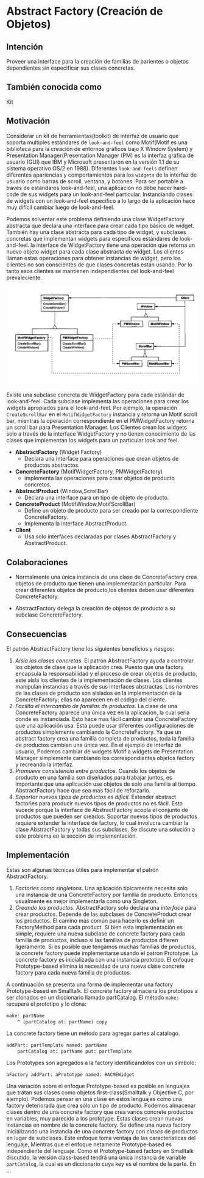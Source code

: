 # Abstract Factory (Creación de Objetos)

## Intención
Proveer una interface para la creación de familias de parientes o objetos dependientes sin especificar sus clases concretas.

## También conocida como
Kit

## Motivación
Considerar un kit de herramientas(toolkit) de interfaz de usuario que soporta multiples estándares de `look-and-feel` como Motif(Motif es una biblioteca para la creación de entornos gráficos bajo X Window System) y Presentation Manager(Presentation Manager (PM) es la interfaz gráfica de usuario (GUI) que IBM y Microsoft presentaron en la versión 1.1 de su sistema operativo OS/2 en 1988). Diferentes `look-and-feels` definen diferentes apariencias y comportamientos para los `widgets` de la interfaz de usuario como barras de scroll, ventana, y botones. Para ser portable a través de estándares look-and-feel, una aplicación no debe hacer hard-code de sus widgets para un look-and-feel particular. Instanciando clases de widgets con un look-and-feel especifico a lo largo de la aplicación hace muy difícil cambiar luego de look-and-feel.

Podemos solventar este problema definiendo una clase WidgetFactory abstracta que declara una interface para crear cada tipo básico de widget. También hay una clase abstracta para cada tipo de widget, y subclases concretas que implementan widgets para específicos estándares de look-and-feel. la interface de WidgetFactory tiene una operación que retorna un nuevo objeto widget para cada clase abstracta de widget. Los clientes llaman estas operaciones para obtener instancias de widget, pero los clientes no son conscientes de que clases concretas están usando. Por lo tanto esos clientes se mantienen independientes del look-and-feel prevaleciente. 

<img src="./../img/relationships-widget-factory.png">

Existe una subclase concreta de WidgetFactory para cada estándar de look-and-feel. Cada subclase implementa las operaciones para crear los widgets apropiados para el look-and-feel. Por ejemplo, la operación `CreateScrollBar` en el `MotifWidgetFactory` instancia y retorna un Motif scroll bar, mientras la operación correspondiente en el PMWidgetFactory retorna un scroll bar para Presentation Manager. Los Clientes crean los widgets solo a través de la interface WidgetFactory y no tienen conocimiento de las clases que implementan los widgets para un particular look and feel.

* **AbstractFactory** (Widget Factory)
  - Declara una interface para operaciones que crean objetos de productos abstractos.
* **ConcreteFactory** (MotifWidgetFactory, PMWidgetFactory)
  - implementa las operaciones para crear objetos de producto concretos.
* **AbstractProduct** (Window,ScrollBar)
  - Declara una interface para un tipo de objeto de producto.
* **ConcreteProduct** (MotifWindow,MotifScrollBar)
  - Define un objeto de producto para ser creado por la correspondiente ConcreteFactory.
  - Implementa la interface AbstractProduct.
* **Client**
  - Usa solo interfaces declaradas por clases AbstractFactory y AbstractProduct.

## Colaboraciones
* Normalmente una única instancia de una clase de ConcreteFactory crea objetos de producto que tienen una implementación particular. Para crear diferentes objetos de producto,los clientes deben usar diferentes ConcreteFactory.

* AbstractFactory delega la creación de objetos de producto a su subclase ConcreteFactory.

## Consecuencias
El patrón AbstractFactory tiene los siguientes beneficios y riesgos:
1. *Aísla las clases concretas*. El patrón AbstractFactory ayuda a controlar los objetos de clase que la aplicación crea. Puesto que una factory encapsula la responsabilidad y el proceso de crear objetos de producto, este aísla los clientes de la implementación de clases. Los clientes manipulan instancias a través de sus interfaces abstractas. Los nombres de las clases de producto son aislados en la implementación de la ConcreteFactory; ellas no aparecen en el código del cliente.
2. *Facilita el intercambio de familias de productos*.
La clase de una ConcreteFactory aparece una única vez en la aplicación, la cual seria donde es instanciada. Esto hace mas fácil cambiar una ConcreteFactory que una aplicación usa. Esta puede usar diferentes configuraciones de productos simplemente cambiando la ConcreteFactory. Ya que un abstract factory crea una familia completa de productos, toda la familia de productos cambian una única vez. En el ejemplo de interfaz de usuario, Podemos cambiar de widgets  Motif a widgets de Presentation Manager simplemente cambiando los correspondientes objetos factory y recreando la interfaz.
3. *Promueve consistencia entre productos*. Cuando los objetos de producto en una familia son diseñados para trabajar juntos, es importante que una aplicación use objetos de solo una familia al tiempo. AbstractFactory hace que sea mas fácil de reforzarlo.
4. *Soportar nuevos tipos de productos es difícil*. Extender abstract factories para producir nuevos tipos de productos no es fácil. Esto sucede porque la interface de AbstractFactory acopla el conjunto de productos que pueden ser creados. Soportar nuevos tipos de productos requiere extender la interface de factory, lo cual involucra cambiar la clase AbstractFactory y todas sus subclases.  Se discute una solución a este problema en la sección de implementación.

## Implementación
Estas son algunas técnicas útiles para implementar el patrón AbstractFactory. 
1. *Factories como singletons*. Una aplicación típicamente necesita solo una instancia de una ConcreteFactory por familia de producto. Entonces usualmente es mejor implementarla como una Singleton.
2. *Creando los productos*. AbstractFactory solo declara una *interface* para crear productos. Depende de las subclases  de ConcreteProduct crear los productos. El camino mas común  para hacerlo es definir un FactoryMethod para cada product. Si bien esta implementación es simple, requiere una nueva subclase de concrete factory para cada familia de productos, incluso si las familias de productos difieren ligeramente.
Si es posible que tengamos muchas familias de productos, la concrete factory puede implementarse usando el patron Prototype. La concrete factory es inicializada con una instancia prototipo. El enfoque Prototype-based elimina la necesidad de una nueva clase concrete factory para cada nueva familia de productos.

A continuación se presenta una forma de implementar una factory Prototype-based en Smalltalk. El concrete factory almacena los prototipos a ser clonados en un diccionario llamado partCatalog. El método `make:` recupera el prototipo y lo clona:

```smalltalk
make: partName
    ^ (partCatalog at: partName) copy
```

La concrete factory tiene un método para agregar partes al catalogo.
```smalltalk
addPart: partTemplate named: partName
    partCatalog at: partName put: partTemplate
```
Los Prototypes son agregados a la factory identificándolos con un símbolo:
```smalltalk
aFactory addPart: aPrototype named: #ACMEWidget
```
Una variación sobre el enfoque Prototype-based es posible en lenguajes que tratan sus clases como objetos first-class(Smalltalk y Objective C, por ejemplo). Podemos pensar en una clase en estos lenguajes como una factory deteriorada que crea sólo un tipo de producto. Podemos almacenar clases dentro de una concrete factory que crea varios concrete productos en variables, muy parecido a los prototype.
Estas clases crean nuevas instancias en nombre de la concrete factory. Se define una nueva factory inicializando una instancia de una concrete factory con *clases* de productos en lugar de subclases. Este enfoque toma ventaja  de las características del lenguaje, Mientras que el enfoque netamente Prototype-based es independiente del lenguaje.
Como el Prototype-based factory en Smalltalk discutido, la versión class-based tendrá una única instancia de variable `partCatalog`, la cual es un diccionario cuya key es el nombre de la parte. En ...